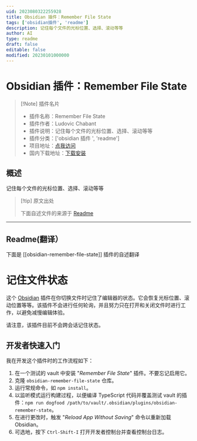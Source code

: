 ```yaml
---
uid: 2023080322255928
title: Obsidian 插件：Remember File State
tags: ['obsidian插件', 'readme']
description: 记住每个文件的光标位置、选择、滚动等等
author: AI
type: readme
draft: false
editable: false
modified: 20230101000000
---
```


# Obsidian 插件：Remember File State

> [!Note] 插件名片
> - 插件名称：Remember File State
> - 插件作者：Ludovic Chabant
> - 插件说明：记住每个文件的光标位置、选择、滚动等等
> - 插件分类：['obsidian 插件 ', 'readme']
> - 项目地址：[点我访问](https://github.com/ludovicchabant/obsidian-remember-file-state)
> - 国内下载地址：[下载安装](https://pkmer.cn/products/plugin/pluginMarket/?obsidian-remember-file-state)

## 概述

记住每个文件的光标位置、选择、滚动等等

> [!tip] 原文出处
>
>下面自述文件的来源于 [Readme](https://ghproxy.net/https://raw.githubusercontent.com/ludovicchabant/obsidian-remember-file-state/master/README.md)

---

## Readme(翻译）

下面是 [[obsidian-remember-file-state]] 插件的自述翻译

# 记住文件状态

这个 [Obsidian](https://obsidian.md) 插件在你切换文件时记住了编辑器的状态。它会恢复光标位置、滚动位置等等。该插件不会进行任何轮询，并且努力只在打开和关闭文件时进行工作，以避免减慢编辑体验。

请注意，该插件目前不会跨会话记住状态。

## 开发者快速入门

我在开发这个插件时的工作流程如下：

1. 在一个测试的 vault 中安装 "_Remember File State_" 插件。不要忘记启用它。
2. 克隆 `obsidian-remember-file-state` 仓库。
3. 运行常规命令，如 `npm install`。
4. 以监听模式运行构建过程，以便编译 TypeScript 代码并覆盖测试 vault 的插件：`npm run dogfood /path/to/vault/.obsidian/plugins/obsidian-remember-state`。
5. 在进行更改时，触发 "_Reload App Without Saving_" 命令以重新加载 Obsidian。
6. 可选地，按下 `Ctrl-Shift-I` 打开开发者控制台并查看控制台日志。



